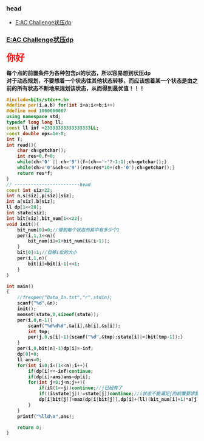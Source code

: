 ### head

-    <a href="#e" target="_self">E:AC Challenge状压dp</a>

### <span id="e">[E:AC Challenge状压dp](#head)</span>

<font size="5" color="#FF0000"><b>你好</font><br>
 
 每个点的前置条件为各种包含pi的状态，所以容易想到状压dp<br>
 **对于动态规划，不要想着一个状态往其他状态转移，而应该想着某一个状态是由之前的所有状态不断地来规划该状态，从而得到最优值！！！**
```cpp
#include<bits/stdc++.h>
#define per(i,a,b) for(int i=a;i<=b;i++)
#define mod 1000000007
using namespace std;
typedef long long ll;
const ll inf =23333333333333333LL;
const double eps=1e-8;
int T;
int read(){
    char ch=getchar();
    int res=0,f=0;
    while(ch<'0' || ch>'9'){f=(ch=='-'?-1:1);ch=getchar();}
    while(ch>='0'&&ch<='9'){res=res*10+(ch-'0');ch=getchar();}
    return res*f;
}
// ------------------------head
const int siz=22;
int n,s[siz],p[siz][siz];
int a[siz],b[siz];
ll dp[1<<20];
int state[siz];
int bit[siz],bit_num[1<<22];
void init(){
    bit_num[0]=0;//得到每个状态的其中有多少个1
    per(i,1,1<<n){
        bit_num[i]=1+bit_num[i&(i-1)];
    }
    bit[0]=1;//位移i位的大小
    per(i,1,n){
        bit[i]=bit[i-1]<<1;
    }
}

int main()
{
    //freopen("Data_In.txt","r",stdin);
    scanf("%d",&n);
    init();
    memset(state,0,sizeof(state));
    per(i,0,n-1){
        scanf("%d%d%d",&a[i],&b[i],&s[i]);
        int tmp;
        per(j,0,s[i]-1){scanf("%d",&tmp);state[i]|=(bit[tmp-1]);}
    }
    per(i,0,bit[n]-1)dp[i]=-inf;
    dp[0]=0;
    ll ans=0;
    for(int i=0;i<(1<<n);i++){
        if(dp[i]==-inf)continue;
        if(dp[i]>ans)ans=dp[i];
        for(int j=0;j<n;j++){
            if(i&(1<<j))continue;//j已经有了
            if((i&state[j])!=state[j])continue;//i状态不能满足j的前置要求置要求
            dp[i|bit[j]]=max(dp[i|bit[j]],dp[i]+(ll)(bit_num[i]+1)*a[j]+b[j]);
        }
    }
    printf("%lld\n",ans);

    return 0;
}
```
